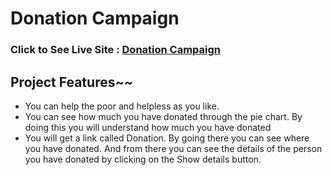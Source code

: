 # Donation Campaign
### Click to See Live Site : [Donation Campaign](steep-patch.surge.sh) 
## Project Features~~
- You can help the poor and helpless as you like.
- You can see how much you have donated through the pie chart. By doing this you will understand how much you have donated
- You will get a link called Donation. By going there you can see where you have donated. And from there you can see the details of the person you have donated by clicking on the Show details button.